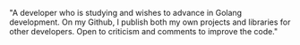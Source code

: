 "A developer who is studying and wishes to advance in Golang development. On my Github, I publish both my own projects and libraries for other developers. Open to criticism and comments to improve the code."
